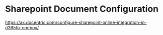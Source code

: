 # Sharepoint Document Configuration

<https://ax.docentric.com/configure-sharepoint-online-integration-in-d365fo-onebox/>
